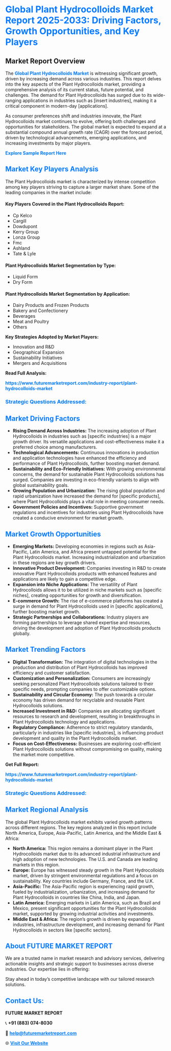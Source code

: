 <h1 style="color: #007BFF;">Global Plant Hydrocolloids Market Report 2025-2033: Driving Factors, Growth Opportunities, and Key Players</h1>

<section id="overview">
<h2>Market Report Overview</h2>
<p>The <a href="https://www.futuremarketreport.com/industry-report/plant-hydrocolloids-market" style="color: #007BFF; text-decoration: none;"><strong>Global Plant Hydrocolloids Market</strong></a> is witnessing significant growth, driven by increasing demand across various industries. This report delves into the key aspects of the Plant Hydrocolloids market, providing a comprehensive analysis of its current status, future potential, and challenges. The demand for Plant Hydrocolloids has surged due to its wide-ranging applications in industries such as [insert industries], making it a critical component in modern-day [applications].</p>
<p>As consumer preferences shift and industries innovate, the Plant Hydrocolloids market continues to evolve, offering both challenges and opportunities for stakeholders. The global market is expected to expand at a substantial compound annual growth rate (CAGR) over the forecast period, driven by technological advancements, emerging applications, and increasing investments by major players.</p>
</section>

<section id="overview">
<p><a href="https://www.futuremarketreport.com/request-sample/reportId=31318" style="color: #007BFF; text-decoration: none;"><strong>Explore Sample Report Here</strong></a></p>
</section>

<section id="key-players">
<h2 style="color: #007BFF;">Market Key Players Analysis</h2>
<p>The Plant Hydrocolloids market is characterized by intense competition among key players striving to capture a larger market share. Some of the leading companies in the market include:</p>
<h4>Key Players Covered in the Plant Hydrocolloids Report:</h4>
<ul><li>Cp Kelco</li><li>Cargill</li><li>Dowdupont</li><li>Kerry Group</li><li>Lonza Group</li><li>Fmc</li><li>Ashland</li><li>Tate &amp; Lyle</li></ul>
<h4>Plant Hydrocolloids Market Segmentation by Type:</h4>
<ul><li>Liquid Form</li><li>Dry Form</li></ul>

<h4>Plant Hydrocolloids Market Segmentation by Application:</h4>
<ul><li>Dairy Products and Frozen Products</li><li>Bakery and Confectionery</li><li>Beverages</li><li>Meat and Poultry</li><li>Others</li></ul>
<p><strong>Key Strategies Adopted by Market Players:</strong></p>
<ul>
<li>Innovation and R&D</li>
<li>Geographical Expansion</li>
<li>Sustainability Initiatives</li>
<li>Mergers and Acquisitions</li>
</ul>
</section>

<section>
<p><strong>Read Full Analysis: </strong></p><a href="https://www.futuremarketreport.com/industry-report/plant-hydrocolloids-market" style="color: #007BFF; text-decoration: none;"><strong>https://www.futuremarketreport.com/industry-report/plant-hydrocolloids-market</strong></a>
<h3 style="color: #007BFF;">Strategic Questions Addressed:</h3>
</section>

<section id="driving-factors">
<h2 style="color: #007BFF;">Market Driving Factors</h2>
<ul>
<li><strong>Rising Demand Across Industries:</strong> The increasing adoption of Plant Hydrocolloids in industries such as [specific industries] is a major growth driver. Its versatile applications and cost-effectiveness make it a preferred choice among manufacturers.</li>
<li><strong>Technological Advancements:</strong> Continuous innovations in production and application technologies have enhanced the efficiency and performance of Plant Hydrocolloids, further boosting market demand.</li>
<li><strong>Sustainability and Eco-Friendly Initiatives:</strong> With growing environmental concerns, the demand for sustainable Plant Hydrocolloids solutions has surged. Companies are investing in eco-friendly variants to align with global sustainability goals.</li>
<li><strong>Growing Population and Urbanization:</strong> The rising global population and rapid urbanization have increased the demand for [specific products], where Plant Hydrocolloids plays a vital role in meeting consumer needs.</li>
<li><strong>Government Policies and Incentives:</strong> Supportive government regulations and incentives for industries using Plant Hydrocolloids have created a conducive environment for market growth.</li>
</ul>
</section>

<section id="growth-opportunities">
<h2 style="color: #007BFF;">Market Growth Opportunities</h2>
<ul>
<li><strong>Emerging Markets:</strong> Developing economies in regions such as Asia-Pacific, Latin America, and Africa present untapped potential for the Plant Hydrocolloids market. Increasing industrialization and urbanization in these regions are key growth drivers.</li>
<li><strong>Innovative Product Development:</strong> Companies investing in R&D to create innovative Plant Hydrocolloids products with enhanced features and applications are likely to gain a competitive edge.</li>
<li><strong>Expansion into Niche Applications:</strong> The versatility of Plant Hydrocolloids allows it to be utilized in niche markets such as [specific niches], creating opportunities for growth and diversification.</li>
<li><strong>E-commerce Growth:</strong> The rise of e-commerce platforms has created a surge in demand for Plant Hydrocolloids used in [specific applications], further boosting market growth.</li>
<li><strong>Strategic Partnerships and Collaborations:</strong> Industry players are forming partnerships to leverage shared expertise and resources, driving the development and adoption of Plant Hydrocolloids products globally.</li>
</ul>
</section>

<section id="trending-factors">
<h2 style="color: #007BFF;">Market Trending Factors</h2>
<ul>
<li><strong>Digital Transformation:</strong> The integration of digital technologies in the production and distribution of Plant Hydrocolloids has improved efficiency and customer satisfaction.</li>
<li><strong>Customization and Personalization:</strong> Consumers are increasingly seeking personalized Plant Hydrocolloids solutions tailored to their specific needs, prompting companies to offer customizable options.</li>
<li><strong>Sustainability and Circular Economy:</strong> The push towards a circular economy has driven demand for recyclable and reusable Plant Hydrocolloids solutions.</li>
<li><strong>Increased Investment in R&D:</strong> Companies are allocating significant resources to research and development, resulting in breakthroughs in Plant Hydrocolloids technology and applications.</li>
<li><strong>Regulatory Compliance:</strong> Adherence to strict regulatory standards, particularly in industries like [specific industries], is influencing product development and quality in the Plant Hydrocolloids market.</li>
<li><strong>Focus on Cost-Effectiveness:</strong> Businesses are exploring cost-efficient Plant Hydrocolloids solutions without compromising on quality, making the market more competitive.</li>
</ul>
</section>

<section>
<p><strong>Get Full Report: </strong></p><a href="https://www.futuremarketreport.com/industry-report/plant-hydrocolloids-market" style="color: #007BFF; text-decoration: none;"><strong>https://www.futuremarketreport.com/industry-report/plant-hydrocolloids-market</strong></a>
<h3 style="color: #007BFF;">Strategic Questions Addressed:</h3>
</section>


<section id="regional-analysis">
<h2 style="color: #007BFF;">Market Regional Analysis</h2>
<p>The global Plant Hydrocolloids market exhibits varied growth patterns across different regions. The key regions analyzed in this report include North America, Europe, Asia-Pacific, Latin America, and the Middle East & Africa:</p>
<ul>
<li><strong>North America:</strong> This region remains a dominant player in the Plant Hydrocolloids market due to its advanced industrial infrastructure and high adoption of new technologies. The U.S. and Canada are leading markets in this region.</li>
<li><strong>Europe:</strong> Europe has witnessed steady growth in the Plant Hydrocolloids market, driven by stringent environmental regulations and a focus on sustainability. Key countries include Germany, France, and the U.K.</li>
<li><strong>Asia-Pacific:</strong> The Asia-Pacific region is experiencing rapid growth, fueled by industrialization, urbanization, and increasing demand for Plant Hydrocolloids in countries like China, India, and Japan.</li>
<li><strong>Latin America:</strong> Emerging markets in Latin America, such as Brazil and Mexico, present significant opportunities for the Plant Hydrocolloids market, supported by growing industrial activities and investments.</li>
<li><strong>Middle East & Africa:</strong> The region’s growth is driven by expanding industries, infrastructure development, and increasing demand for Plant Hydrocolloids in sectors like [specific sectors].</li>
</ul>
</section>

<footer>
<h2 style="color: #007BFF;">About FUTURE MARKET REPORT</h2>
<p>We are a trusted name in market research and advisory services, delivering actionable insights and strategic support to businesses across diverse industries. Our expertise lies in offering:</p>

<p>Stay ahead in today’s competitive landscape with our tailored research solutions.</p>

<h2 style="color: #007BFF;">Contact Us:</h2>
<p><strong>FUTURE MARKET REPORT</strong></p>
<p>📞 <strong>+91 (883) 074-8030</strong></p>
<p>📧 <strong><a href="mailto:help@futuremarketreport.com" style="color: #007BFF;">help@futuremarketreport.com</a></strong></p>
<p>🌐 <strong><a href="https://www.futuremarketreport.com/" style="color: #007BFF;">Visit Our Website</a></strong></p>
</footer>